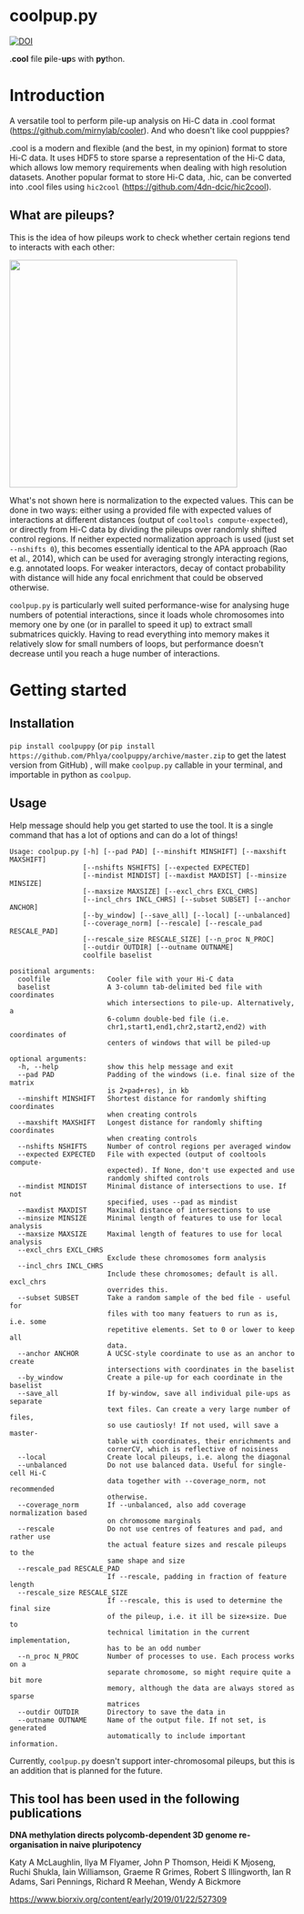 # coolpup.py
[![DOI](https://zenodo.org/badge/147190130.svg)](https://zenodo.org/badge/latestdoi/147190130)

.**cool** file **p**ile-**up**s with **py**thon.

# Introduction

A versatile tool to perform pile-up analysis on Hi-C data in .cool format (https://github.com/mirnylab/cooler). And who doesn't like cool pupppies?

.cool is a modern and flexible (and the best, in my opinion) format to store Hi-C data. It uses HDF5 to store sparse a representation of the Hi-C data, which allows low memory requirements when dealing with high resolution datasets. Another popular format to store Hi-C data, .hic, can be converted into .cool files using `hic2cool` (https://github.com/4dn-dcic/hic2cool).

## What are pileups?

This is the idea of how pileups work to check whether certain regions tend to interacts with each other:

<img src="https://github.com/Phlya/coolpuppy/blob/master/loop_quant.svg" width="400">

What's not shown here is normalization to the expected values. This can be done in two ways: either using a provided file with expected values of interactions at different distances (output of `cooltools compute-expected`), or directly from Hi-C data by dividing the pileups over randomly shifted control regions. If neither expected normalization approach is used (just set `--nshifts 0`), this becomes essentially identical to the APA approach (Rao et al., 2014), which can be used for averaging strongly interacting regions, e.g. annotated loops. For weaker interactors, decay of contact probability with distance will hide any focal enrichment that could be observed otherwise.

`coolpup.py` is particularly well suited performance-wise for analysing huge numbers of potential interactions, since it loads whole chromosomes into memory one by one (or in parallel to speed it up) to extract small submatrices quickly. Having to read everything into memory makes it relatively slow for small numbers of loops, but performance doesn't decrease until you reach a huge number of interactions.

# Getting started

## Installation

`pip install coolpuppy` (or `pip install https://github.com/Phlya/coolpuppy/archive/master.zip` to get the latest version from GitHub) , will make `coolpup.py` callable in your terminal, and importable in python as `coolpup`.

## Usage

Help message should help you get started to use the tool. It is a single command that has a lot of options and can do a lot of things!

```
Usage: coolpup.py [-h] [--pad PAD] [--minshift MINSHIFT] [--maxshift MAXSHIFT]
                  [--nshifts NSHIFTS] [--expected EXPECTED]
                  [--mindist MINDIST] [--maxdist MAXDIST] [--minsize MINSIZE]
                  [--maxsize MAXSIZE] [--excl_chrs EXCL_CHRS]
                  [--incl_chrs INCL_CHRS] [--subset SUBSET] [--anchor ANCHOR]
                  [--by_window] [--save_all] [--local] [--unbalanced]
                  [--coverage_norm] [--rescale] [--rescale_pad RESCALE_PAD]
                  [--rescale_size RESCALE_SIZE] [--n_proc N_PROC]
                  [--outdir OUTDIR] [--outname OUTNAME]
                  coolfile baselist

positional arguments:
  coolfile              Cooler file with your Hi-C data
  baselist              A 3-column tab-delimited bed file with coordinates
                        which intersections to pile-up. Alternatively, a
                        6-column double-bed file (i.e.
                        chr1,start1,end1,chr2,start2,end2) with coordinates of
                        centers of windows that will be piled-up

optional arguments:
  -h, --help            show this help message and exit
  --pad PAD             Padding of the windows (i.e. final size of the matrix
                        is 2×pad+res), in kb
  --minshift MINSHIFT   Shortest distance for randomly shifting coordinates
                        when creating controls
  --maxshift MAXSHIFT   Longest distance for randomly shifting coordinates
                        when creating controls
  --nshifts NSHIFTS     Number of control regions per averaged window
  --expected EXPECTED   File with expected (output of cooltools compute-
                        expected). If None, don't use expected and use
                        randomly shifted controls
  --mindist MINDIST     Minimal distance of intersections to use. If not
                        specified, uses --pad as mindist
  --maxdist MAXDIST     Maximal distance of intersections to use
  --minsize MINSIZE     Minimal length of features to use for local analysis
  --maxsize MAXSIZE     Maximal length of features to use for local analysis
  --excl_chrs EXCL_CHRS
                        Exclude these chromosomes form analysis
  --incl_chrs INCL_CHRS
                        Include these chromosomes; default is all. excl_chrs
                        overrides this.
  --subset SUBSET       Take a random sample of the bed file - useful for
                        files with too many featuers to run as is, i.e. some
                        repetitive elements. Set to 0 or lower to keep all
                        data.
  --anchor ANCHOR       A UCSC-style coordinate to use as an anchor to create
                        intersections with coordinates in the baselist
  --by_window           Create a pile-up for each coordinate in the baselist
  --save_all            If by-window, save all individual pile-ups as separate
                        text files. Can create a very large number of files,
                        so use cautiosly! If not used, will save a master-
                        table with coordinates, their enrichments and
                        cornerCV, which is reflective of noisiness
  --local               Create local pileups, i.e. along the diagonal
  --unbalanced          Do not use balanced data. Useful for single-cell Hi-C
                        data together with --coverage_norm, not recommended
                        otherwise.
  --coverage_norm       If --unbalanced, also add coverage normalization based
                        on chromosome marginals
  --rescale             Do not use centres of features and pad, and rather use
                        the actual feature sizes and rescale pileups to the
                        same shape and size
  --rescale_pad RESCALE_PAD
                        If --rescale, padding in fraction of feature length
  --rescale_size RESCALE_SIZE
                        If --rescale, this is used to determine the final size
                        of the pileup, i.e. it ill be size×size. Due to
                        technical limitation in the current implementation,
                        has to be an odd number
  --n_proc N_PROC       Number of processes to use. Each process works on a
                        separate chromosome, so might require quite a bit more
                        memory, although the data are always stored as sparse
                        matrices
  --outdir OUTDIR       Directory to save the data in
  --outname OUTNAME     Name of the output file. If not set, is generated
                        automatically to include important information.

```

Currently, `coolpup.py` doesn't support inter-chromosomal pileups, but this is an addition that is planned for the future.

## This tool has been used in the following publications

**DNA methylation directs polycomb-dependent 3D genome re- organisation in naive pluripotency**

Katy A McLaughlin, Ilya M Flyamer, John P Thomson, Heidi K Mjoseng, Ruchi Shukla, Iain Williamson, Graeme R Grimes, Robert S Illingworth, Ian R Adams, Sari Pennings, Richard R Meehan, Wendy A Bickmore

https://www.biorxiv.org/content/early/2019/01/22/527309
